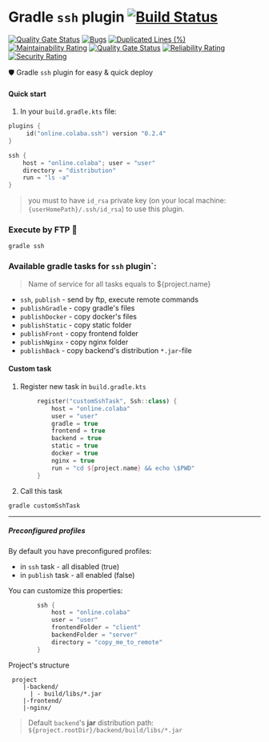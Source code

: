 # Gradle `ssh` plugin  [![Build Status](https://travis-ci.com/steklopod/gradle-ssh-plugin.svg?branch=master)](https://travis-ci.com/steklopod/gradle-ssh-plugin)

[![Quality Gate Status](https://sonarcloud.io/api/project_badges/measure?project=steklopod_gradle-ssh-plugin&metric=alert_status)](https://sonarcloud.io/dashboard?id=steklopod_gradle-ssh-plugin)
[![Bugs](https://sonarcloud.io/api/project_badges/measure?project=steklopod_gradle-ssh-plugin&metric=bugs)](https://sonarcloud.io/dashboard?id=steklopod_gradle-ssh-plugin)
[![Duplicated Lines (%)](https://sonarcloud.io/api/project_badges/measure?project=steklopod_gradle-ssh-plugin&metric=duplicated_lines_density)](https://sonarcloud.io/dashboard?id=steklopod_gradle-ssh-plugin)
[![Maintainability Rating](https://sonarcloud.io/api/project_badges/measure?project=steklopod_gradle-ssh-plugin&metric=sqale_rating)](https://sonarcloud.io/dashboard?id=steklopod_gradle-ssh-plugin)
[![Quality Gate Status](https://sonarcloud.io/api/project_badges/measure?project=steklopod_gradle-ssh-plugin&metric=alert_status)](https://sonarcloud.io/dashboard?id=steklopod_gradle-ssh-plugin)
[![Reliability Rating](https://sonarcloud.io/api/project_badges/measure?project=steklopod_gradle-ssh-plugin&metric=reliability_rating)](https://sonarcloud.io/dashboard?id=steklopod_gradle-ssh-plugin)
[![Security Rating](https://sonarcloud.io/api/project_badges/measure?project=steklopod_gradle-ssh-plugin&metric=security_rating)](https://sonarcloud.io/dashboard?id=steklopod_gradle-ssh-plugin)

🛡️ Gradle `ssh` plugin for easy & quick deploy

#### Quick start
1. In your `build.gradle.kts` file:

```kotlin
plugins {
     id("online.colaba.ssh") version "0.2.4"
}

ssh {
    host = "online.colaba"; user = "user"   
    directory = "distribution"
    run = "ls -a"
}
```
> you must to have `id_rsa` private key (on your local machine: `{userHomePath}/.ssh/id_rsa`) to use this plugin.

### Execute by FTP 🎯
```shell script
gradle ssh
```

### Available gradle tasks for `ssh` plugin`:

> Name of service for all tasks equals to ${project.name} 

* `ssh`, `publish` - send by ftp, execute remote commands
* `publishGradle` - copy gradle's files
* `publishDocker` - copy docker's files
* `publishStatic` - copy static folder
* `publishFront` - copy frontend folder
* `publishNginx` - copy nginx folder
* `publishBack` - copy backend's distribution `*.jar`-file

#### Custom task

1. Register new task in `build.gradle.kts`
```kotlin
        register("customSshTask", Ssh::class) {
            host = "online.colaba"
            user = "user"
            gradle = true
            frontend = true
            backend = true
            static = true
            docker = true
            nginx = true
            run = "cd ${project.name} && echo \$PWD"
        }
```
2. Call this task
```shell script
gradle customSshTask
```
___
##### Preconfigured profiles

By default you have preconfigured profiles: 
* in `ssh` task - all disabled (true)
* in `publish` task - all enabled (false)

You can customize this properties:
```kotlin
        ssh {
            host = "online.colaba"
            user = "user"
            frontendFolder = "client"
            backendFolder = "server"
            directory = "copy_me_to_remote"
        }
```
Project's structure
```shell script
 project
    |-backend/
      | - build/libs/*.jar
    |-frontend/
    |-nginx/
```
> Default `backend`'s **jar** distribution path: `${project.rootDir}/backend/build/libs/*.jar`
